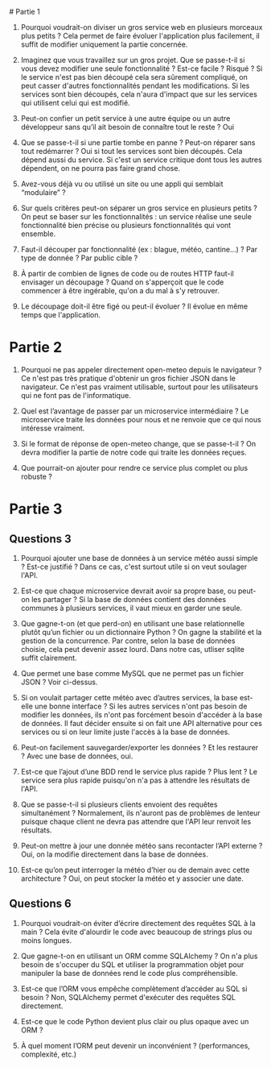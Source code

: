 # Partie 1

1. Pourquoi voudrait-on diviser un gros service web en plusieurs morceaux plus petits ?
Cela permet de faire évoluer l'application plus facilement, il suffit de modifier uniquement la partie concernée.

2. Imaginez que vous travaillez sur un gros projet. Que se passe-t-il si vous devez modifier une seule fonctionnalité ? Est-ce facile ? Risqué ?
Si le service n'est pas bien découpé cela sera sûrement compliqué, on peut casser d'autres fonctionnalités pendant les modifications. Si les services sont bien découpés, cela n'aura d'impact que sur les services qui utilisent celui qui est modifié.

3. Peut-on confier un petit service à une autre équipe ou un autre développeur sans qu’il ait besoin de connaître tout le reste ?
Oui

4. Que se passe-t-il si une partie tombe en panne ? Peut-on réparer sans tout redémarrer ?
Oui si tout les services sont bien découpés. Cela dépend aussi du service. Si c'est un service critique dont tous les autres dépendent, on ne pourra pas faire grand chose.

5. Avez-vous déjà vu ou utilisé un site ou une appli qui semblait “modulaire” ?

6. Sur quels critères peut-on séparer un gros service en plusieurs petits ?
On peut se baser sur les fonctionnalités : un service réalise une seule fonctionnalité bien précise ou plusieurs fonctionnalités qui vont ensemble.

7. Faut-il découper par fonctionnalité (ex : blague, météo, cantine…) ? Par type de donnée ? Par public cible ?

8. À partir de combien de lignes de code ou de routes HTTP faut-il envisager un découpage ?
Quand on s'apperçoit que le code commencer à être ingérable, qu'on a du mal à s'y retrouver.

9. Le découpage doit-il être figé ou peut-il évoluer ?
Il évolue en même temps que l'application.

# Partie 2

1. Pourquoi ne pas appeler directement open-meteo depuis le navigateur ?
Ce n'est pas très pratique d'obtenir un gros fichier JSON dans le navigateur.
Ce n'est pas vraiment utilisable, surtout pour les utilisateurs qui ne font pas de l'informatique.

2. Quel est l’avantage de passer par un microservice intermédiaire ?
Le microservice traite les données pour nous et ne renvoie que ce qui nous intéresse vraiment.

3. Si le format de réponse de open-meteo change, que se passe-t-il ?
On devra modifier la partie de notre code qui traite les données reçues.

4. Que pourrait-on ajouter pour rendre ce service plus complet ou plus robuste ?

# Partie 3

## Questions 3

1. Pourquoi ajouter une base de données à un service météo aussi simple ? Est-ce justifié ?
Dans ce cas, c'est surtout utile si on veut soulager l'API.

2. Est-ce que chaque microservice devrait avoir sa propre base, ou peut-on les partager ?
Si la base de données contient des données communes à plusieurs services, il vaut mieux en garder une seule.

3. Que gagne-t-on (et que perd-on) en utilisant une base relationnelle plutôt qu’un fichier ou un dictionnaire Python ?
On gagne la stabilité et la gestion de la concurrence. Par contre, selon la base de données choisie, cela peut devenir assez lourd. Dans notre cas, utliser sqlite suffit clairement.

4. Que permet une base comme MySQL que ne permet pas un fichier JSON ?
Voir ci-dessus.

5. Si on voulait partager cette météo avec d’autres services, la base est-elle une bonne interface ?
Si les autres services n'ont pas besoin de modifier les données, ils n'ont pas forcément besoin d'accéder à la base de données. Il faut décider ensuite si on fait une API alternative pour ces services ou si on leur limite juste l'accès à la base de données.

6. Peut-on facilement sauvegarder/exporter les données ? Et les restaurer ?
Avec une base de données, oui.

7. Est-ce que l’ajout d’une BDD rend le service plus rapide ? Plus lent ?
Le service sera plus rapide puisqu'on n'a pas à attendre les résultats de l'API.

8. Que se passe-t-il si plusieurs clients envoient des requêtes simultanément ?
Normalement, ils n'auront pas de problèmes de lenteur puisque chaque client ne devra pas attendre que l'API leur renvoit les résultats.

9. Peut-on mettre à jour une donnée météo sans recontacter l’API externe ?
Oui, on la modifie directement dans la base de données.

10. Est-ce qu’on peut interroger la météo d’hier ou de demain avec cette architecture ?
Oui, on peut stocker la météo et y associer une date.

## Questions 6

1. Pourquoi voudrait-on éviter d’écrire directement des requêtes SQL à la main ?
Cela évite d'alourdir le code avec beaucoup de strings plus ou moins longues.

2. Que gagne-t-on en utilisant un ORM comme SQLAlchemy ?
On n'a plus besoin de s'occuper du SQL et utiliser la programmation objet pour manipuler la base de données rend le code plus compréhensible.

3. Est-ce que l’ORM vous empêche complètement d’accéder au SQL si besoin ?
Non, SQLAlchemy permet d'exécuter des requêtes SQL directement.

4. Est-ce que le code Python devient plus clair ou plus opaque avec un ORM ?

5. À quel moment l’ORM peut devenir un inconvénient ? (performances, complexité, etc.)

